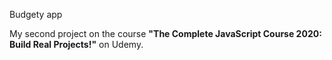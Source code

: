 Budgety app

My second project on the course **"The Complete JavaScript Course 2020: Build Real Projects!"** on Udemy.

